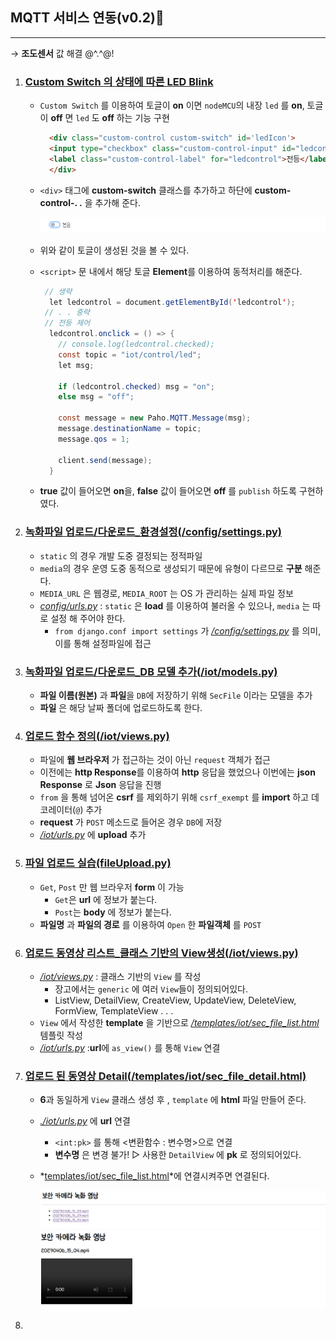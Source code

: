 ## MQTT 서비스 연동(v0.2)🗻
---
→ **조도센서** 값 해결 @^.^@!
1. ### [Custom Switch 의 상태에 따른 LED Blink](./templates/iot/mqtt.html)
   - `Custom Switch` 를 이용하여 토글이 **on** 이면 `nodeMCU`의 내장 `led` 를 **on**, 토글이 **off** 면 `led` 도 **off** 하는 기능 구현

      ```html
        <div class="custom-control custom-switch" id='ledIcon'>
        <input type="checkbox" class="custom-control-input" id="ledcontrol">
        <label class="custom-control-label" for="ledcontrol">전등</label>
        </div>
      ```
    - `<div>` 태그에 **custom-switch** 클래스를 추가하고 하단에 **custom-control-. .** 을 추가해 준다.

      ![](../img/v2_img1.PNG)
    - 위와 같이 토글이 생성된 것을 볼 수 있다.
    - `<script>` 문 내에서 해당 토글 **Element**를 이용하여 동적처리를 해준다.

      ```java
       // 생략
        let ledcontrol = document.getElementById('ledcontrol');
       // . . 중략
       // 전등 제어
        ledcontrol.onclick = () => {
          // console.log(ledcontrol.checked);
          const topic = "iot/control/led";
          let msg;

          if (ledcontrol.checked) msg = "on";
          else msg = "off";
          
          const message = new Paho.MQTT.Message(msg);
          message.destinationName = topic;
          message.qos = 1;
          
          client.send(message);
        }
      ```
    - **true** 값이 들어오면 **on**을, **false** 값이 들어오면 **off** 를 `publish` 하도록 구현하였다.
2. ### [녹화파일 업로드/다운로드_환경설정(/config/settings.py)](./config/settings.py)
   - `static` 의 경우 개발 도중 결정되는 정적파일
   - `media`의 경우 운영 도중 동적으로 생성되기 때문에 유형이 다르므로 **구분** 해준다.
   -  `MEDIA_URL` 은 웹경로, `MEDIA_ROOT` 는 OS 가 관리하는 실제 파일 정보
   - *[config/urls.py](./config/urls.py)* :  `static` 은 **load** 를 이용하여 불러올 수 있으나, `media` 는 따로 설정 해 주어야 한다.
      -  `from django.conf import settings` 가 *[/config/settings.py](./config/settings.py)* 를 의미, 이를 통해 설정파일에 접근
3. ### [녹화파일 업로드/다운로드_DB 모델 추가(/iot/models.py)](./iot/models.py)
   -  **파일 이름(원본)** 과 **파일**을 `DB`에 저장하기 위해 `SecFile` 이라는 모델을 추가
   -  **파일** 은 해당 날짜 폴더에 업로드하도록 한다.
4. ### [업로드 함수 정의(/iot/views.py)](./iot/views.py)
   - 파일에 **웹 브라우저** 가 접근하는 것이 아닌 `request` 객체가 접근
   - 이전에는 **http Response**를 이용하여 **http** 응답을 했었으나 이번에는 **json Response** 로 **Json** 응답을 진행
   - `from` 을 통해 넘어온 **csrf** 를 제외하기 위해 `csrf_exempt` 를 **import** 하고 데코레이터(`@`) 추가 
   - **request** 가 `POST` 메소드로 들어온 경우 `DB`에 저장
   - *[/iot/urls.py](./iot/urls.py)* 에 **upload** 추가
5. ### [파일 업로드 실습(fileUpload.py)](./fileUpload.py)
   - `Get`, `Post` 만 웹 브라우저 **form**  이 가능
     - `Get`은 **url** 에 정보가 붙는다. 
     - `Post`는 **body** 에 정보가 붙는다.
   - **파일명** 과 **파일의 경로** 를 이용하여 `Open` 한 **파일객체** 를 `POST`
6. ### [업로드 동영상 리스트_클래스 기반의 View생성(/iot/views.py)](./iot/views.py)
   - *[/iot/views.py](./iot/views.py)* : 클래스 기반의 `View` 를 작성
     - 장고에서는 `generic` 에 여러 `View`들이 정의되어있다.
     - ListView, DetailView, CreateView, UpdateView, DeleteView, FormView, TemplateView . . .
   - `View` 에서 작성한 **template** 을 기반으로 *[/templates/iot/sec_file_list.html](./templates/iot/sec_file_list.html)* 템플릿 작성
   - *[/iot/urls.py](./iot/urls.py)* :**url**에  `as_view()` 를 통해 `View` 연결
7. ### [업로드 된 동영상 Detail(/templates/iot/sec_file_detail.html)](./templates/iot/sec_file_detail.html)
   - **6**과 동일하게 `View` 클래스 생성 후 , `template` 에 **html** 파일 만들어 준다.
   - *[./iot/urls.py](./iot/urls.py)* 에 **url** 연결
     - `<int:pk>` 를 통해 <변환함수 : 변수명>으로 연결
     - **변수명** 은 변경 불가! ▷ 사용한 `DetailView` 에 **pk** 로 정의되어있다.
   - *[templates/iot/sec_file_list.html](./templates/iot/sec_file_list.html)*에 연결시켜주면 연결된다.

      ![](../img/v2_img2.PNG)
      ![](../img/v2_img3.PNG)
8. 